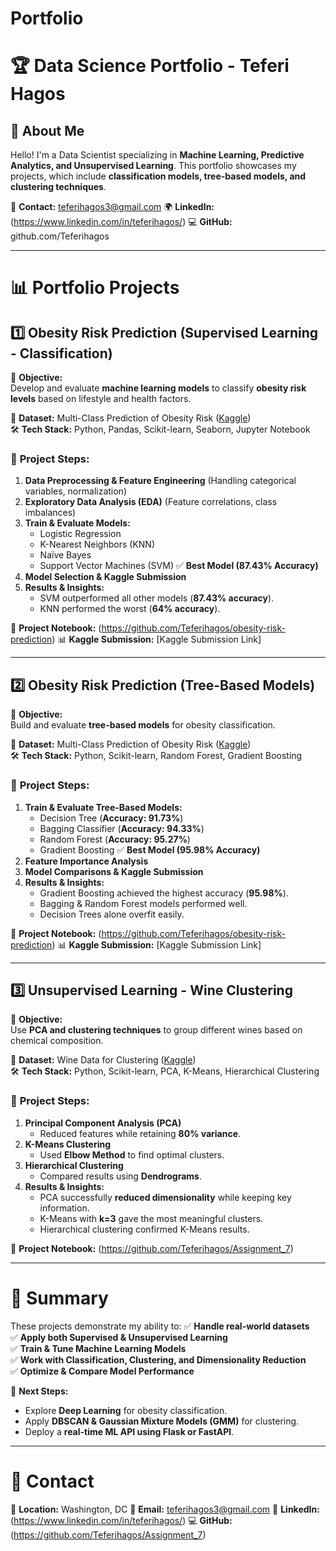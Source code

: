 # Portfolio
# 🏆 Data Science Portfolio - Teferi Hagos

## **📌 About Me**
Hello! I'm a Data Scientist specializing in **Machine Learning, Predictive Analytics, and Unsupervised Learning**. This portfolio showcases my projects, which include **classification models, tree-based models, and clustering techniques**.

📧 **Contact:** teferihagos3@gmail.com 
🌍 **LinkedIn:** (https://www.linkedin.com/in/teferihagos/) 
💻 **GitHub:** github.com/Teferihagos  

---

# **📊 Portfolio Projects**

## **1️⃣ Obesity Risk Prediction (Supervised Learning - Classification)**
📌 **Objective:**  
Develop and evaluate **machine learning models** to classify **obesity risk levels** based on lifestyle and health factors.

📂 **Dataset:** Multi-Class Prediction of Obesity Risk ([Kaggle](https://www.kaggle.com/))  
🛠 **Tech Stack:** Python, Pandas, Scikit-learn, Seaborn, Jupyter Notebook  

### 🚀 **Project Steps:**
1. **Data Preprocessing & Feature Engineering** (Handling categorical variables, normalization)
2. **Exploratory Data Analysis (EDA)** (Feature correlations, class imbalances)
3. **Train & Evaluate Models:**
   - Logistic Regression  
   - K-Nearest Neighbors (KNN)  
   - Naïve Bayes  
   - Support Vector Machines (SVM) ✅ **Best Model (87.43% Accuracy)**
4. **Model Selection & Kaggle Submission**
5. **Results & Insights:**
   - SVM outperformed all other models (**87.43% accuracy**).
   - KNN performed the worst (**64% accuracy**).

🔗 **Project Notebook:** (https://github.com/Teferihagos/obesity-risk-prediction) 
📊 **Kaggle Submission:** [Kaggle Submission Link]  

---

## **2️⃣ Obesity Risk Prediction (Tree-Based Models)**
📌 **Objective:**  
Build and evaluate **tree-based models** for obesity classification.

📂 **Dataset:** Multi-Class Prediction of Obesity Risk ([Kaggle](https://www.kaggle.com/))  
🛠 **Tech Stack:** Python, Scikit-learn, Random Forest, Gradient Boosting  

### 🚀 **Project Steps:**
1. **Train & Evaluate Tree-Based Models:**
   - Decision Tree (**Accuracy: 91.73%**)
   - Bagging Classifier (**Accuracy: 94.33%**)
   - Random Forest (**Accuracy: 95.27%**)
   - Gradient Boosting ✅ **Best Model (95.98% Accuracy)**
2. **Feature Importance Analysis**
3. **Model Comparisons & Kaggle Submission**
4. **Results & Insights:**
   - Gradient Boosting achieved the highest accuracy (**95.98%**).
   - Bagging & Random Forest models performed well.
   - Decision Trees alone overfit easily.

🔗 **Project Notebook:** (https://github.com/Teferihagos/obesity-risk-prediction) 
📊 **Kaggle Submission:** [Kaggle Submission Link]  

---

## **3️⃣ Unsupervised Learning - Wine Clustering**
📌 **Objective:**  
Use **PCA and clustering techniques** to group different wines based on chemical composition.

📂 **Dataset:** Wine Data for Clustering ([Kaggle](https://www.kaggle.com/))  
🛠 **Tech Stack:** Python, Scikit-learn, PCA, K-Means, Hierarchical Clustering  

### 🚀 **Project Steps:**
1. **Principal Component Analysis (PCA)**
   - Reduced features while retaining **80% variance**.
2. **K-Means Clustering**
   - Used **Elbow Method** to find optimal clusters.
3. **Hierarchical Clustering**
   - Compared results using **Dendrograms**.
4. **Results & Insights:**
   - PCA successfully **reduced dimensionality** while keeping key information.
   - K-Means with **k=3** gave the most meaningful clusters.
   - Hierarchical clustering confirmed K-Means results.

🔗 **Project Notebook:** (https://github.com/Teferihagos/Assignment_7)  

---

# **📌 Summary**
These projects demonstrate my ability to:
✅ **Handle real-world datasets**  
✅ **Apply both Supervised & Unsupervised Learning**  
✅ **Train & Tune Machine Learning Models**  
✅ **Work with Classification, Clustering, and Dimensionality Reduction**  
✅ **Optimize & Compare Model Performance**  

🚀 **Next Steps:**
- Explore **Deep Learning** for obesity classification.
- Apply **DBSCAN & Gaussian Mixture Models (GMM)** for clustering.
- Deploy a **real-time ML API using Flask or FastAPI**.

---

# **📧 Contact**
📍 **Location:** Washington, DC 
📧 **Email:** teferihagos3@gmail.com 
🔗 **LinkedIn:** (https://www.linkedin.com/in/teferihagos/) 
💻 **GitHub:** (https://github.com/Teferihagos/Assignment_7)  
  
